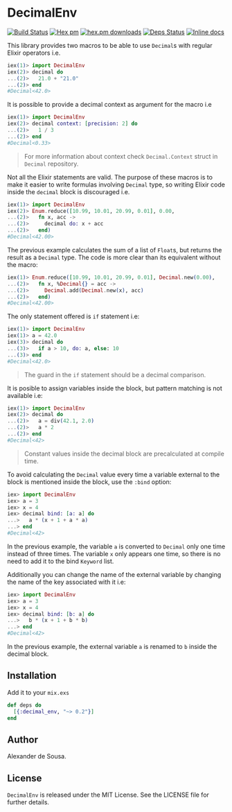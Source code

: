 # DecimalEnv

[![Build Status](https://travis-ci.org/gmtprime/decimal_env.svg?branch=master)](https://travis-ci.org/gmtprime/decimal_env) [![Hex pm](http://img.shields.io/hexpm/v/decimal_env.svg?style=flat)](https://hex.pm/packages/decimal_env) [![hex.pm downloads](https://img.shields.io/hexpm/dt/decimal_env.svg?style=flat)](https://hex.pm/packages/decimal_env) [![Deps Status](https://beta.hexfaktor.org/badge/all/github/gmtprime/decimal_env.svg)](https://beta.hexfaktor.org/github/gmtprime/decimal_env) [![Inline docs](http://inch-ci.org/github/gmtprime/decimal_env.svg?branch=master)](http://inch-ci.org/github/gmtprime/decimal_env)

This library provides two macros to be able to use `Decimal`s with regular
Elixir operators i.e.

```elixir
iex(1)> import DecimalEnv
iex(2)> decimal do
...(2)>   21.0 + "21.0"
...(2)> end
#Decimal<42.0>
```

It is possible to provide a decimal context as argument for the macro i.e

```elixir
iex(1)> import DecimalEnv
iex(2)> decimal context: [precision: 2] do
...(2)>   1 / 3
...(2)> end
#Decimal<0.33>
```

> For more information about context check `Decimal.Context` struct in
> `Decimal` repository.

Not all the Elixir statements are valid. The purpose of these macros is to
make it easier to write formulas involving `Decimal` type, so writing Elixir
code inside the `decimal` block is discouraged i.e.

```elixir
iex(1)> import DecimalEnv
iex(2)> Enum.reduce([10.99, 10.01, 20.99, 0.01], 0.00,
...(2)>   fn x, acc ->
...(2)>     decimal do: x + acc
...(2)>   end)
#Decimal<42.00>
```

The previous example calculates the sum of a list of `Float`s, but returns
the result as a `Decimal` type. The code is more clear than its equivalent
without the macro:

```elixir
iex(1)> Enum.reduce([10.99, 10.01, 20.99, 0.01], Decimal.new(0.00),
...(2)>   fn x, %Decimal{} = acc ->
...(2)>     Decimal.add(Decimal.new(x), acc)
...(2)>   end)
#Decimal<42.00>
```

The only statement offered is `if` statement i.e:

```elixir
iex(1)> import DecimalEnv
iex(1)> a = 42.0
iex(3)> decimal do
...(3)>   if a > 10, do: a, else: 10
...(3)> end
#Decimal<42.0>
```

> The guard in the `if` statement should be a decimal comparison.

It is posible to assign variables inside the block, but pattern matching is
not available i.e:

```elixir
iex(1)> import DecimalEnv
iex(2)> decimal do
...(2)>   a = div(42.1, 2.0)
...(2)>   a * 2
...(2)> end
#Decimal<42>
```

> Constant values inside the decimal block are precalculated at compile time.

To avoid calculating the `Decimal` value every time a variable external to
the block is mentioned inside the block, use the `:bind` option:

```elixir
iex> import DecimalEnv
iex> a = 3
iex> x = 4
iex> decimal bind: [a: a] do
...>   a * (x + 1 + a * a)
...> end
#Decimal<42>
```

In the previous example, the variable `a` is converted to `Decimal` only one
time instead of three times. The variable `x` only appears one time, so there
is no need to add it to the bind `Keyword` list.

Additionally you can change the name of the external variable by changing the
name of the key associated with it i.e:

```elixir
iex> import DecimalEnv
iex> a = 3
iex> x = 4
iex> decimal bind: [b: a] do
...>   b * (x + 1 + b * b)
...> end
#Decimal<42>
```

In the previous example, the external variable `a` is renamed to `b` inside
the decimal block.

## Installation

Add it to your `mix.exs`

```elixir
def deps do
  [{:decimal_env, "~> 0.2"}]
end
```

## Author

Alexander de Sousa.

## License

`DecimalEnv` is released under the MIT License. See the LICENSE file for
further details.
